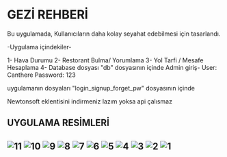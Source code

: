 <h1>
  GEZİ REHBERİ 
</h1>
Bu uygulamada, Kullanıcıların daha kolay seyahat edebilmesi için tasarlandı.

-Uygulama içindekiler-

1- Hava Durumu 
2- Restorant Bulma/ Yorumlama
3- Yol Tarfi / Mesafe Hesaplama
4- Database dosyası "db" dosyasının içinde
Admin giriş-
 User: Canthere
 Password: 123


 uygulamanın dosyaları 
"login_signup_forget_pw" dosyasının içinde <p>
Newtonsoft eklentisini indirmeniz lazım yoksa api çalısmaz 

<h2>

  UYGULAMA RESİMLERİ <h2>
![11](https://github.com/user-attachments/assets/414fa18b-14c0-4dc9-888f-e3908f05a24b)
![10](https://github.com/user-attachments/assets/10416a5a-6887-4642-bb3f-b45189eb47c1)
![9](https://github.com/user-attachments/assets/4b66233e-9ac7-49ae-a9c6-00029fe75881)
![8](https://github.com/user-attachments/assets/78367f9d-cb1e-4ad2-997b-15025637dffd)
![7](https://github.com/user-attachments/assets/4919c7b5-f9e0-451a-9378-1b24550e7085)
![6](https://github.com/user-attachments/assets/1abe215e-cd67-4d4c-96a2-ef2b26cc5a9f)
![5](https://github.com/user-attachments/assets/39f3044c-5f6b-4766-a62f-39e90a641603)
![4](https://github.com/user-attachments/assets/c3a5a816-e289-4a14-a402-c973b8393f85)
![3](https://github.com/user-attachments/assets/b1d90bb3-1957-4c1d-bb31-d9cbc3ad8da0)
![2](https://github.com/user-attachments/assets/cd1f166d-bf4d-4831-ab47-49ec3fb8da06)
![1](https://github.com/user-attachments/assets/7d027566-e16d-4688-a621-ba13dc11c713)

